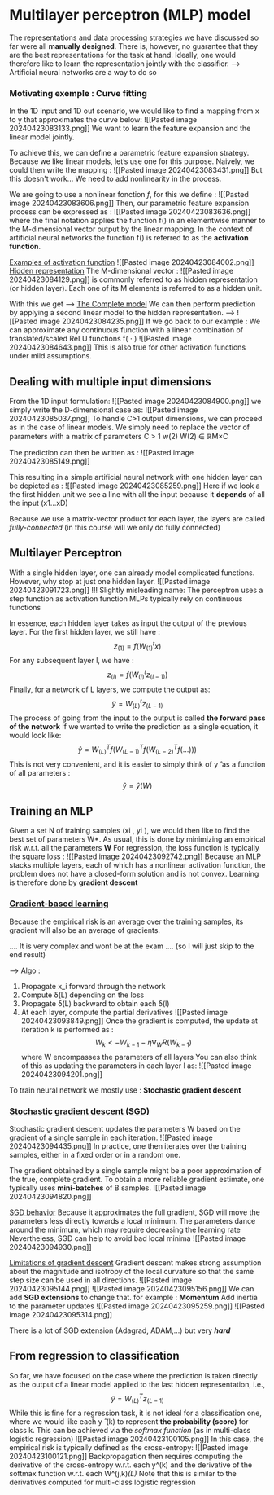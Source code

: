 # Multilayer perceptron (MLP) model

The representations and data processing strategies we have discussed so far were all **manually designed**. There is, however, no guarantee that they are the best representations for the task at hand. Ideally, one would therefore like to learn the representation jointly with the classifier.
--> Artificial neural networks are a way to do so


### Motivating exemple : Curve fitting
In the 1D input and 1D out scenario, we would like to find a mapping from x to y that approximates the curve below: 
![[Pasted image 20240423083133.png]]
We want to learn the feature expansion and the linear model jointly. 

To achieve this, we can define a parametric feature expansion strategy. 
Because we like linear models, let’s use one for this purpose. Naively, we could then write the mapping :
![[Pasted image 20240423083431.png]]
But this doesn't work... We need to add nonlinearity in the process. 

We are going to use a nonlinear fonction *f*, for this we define : 
![[Pasted image 20240423083606.png]]
Then, our parametric feature expansion process can be expressed as :
![[Pasted image 20240423083636.png]]
where the final notation applies the function f() in an elementwise manner to the M-dimensional vector output by the linear mapping. 
In the context of artificial neural networks the function f() is referred to as the **activation function**. 

<u>Examples of activation function</u>
![[Pasted image 20240423084002.png]]
<u>Hidden representation</u>
The M-dimensional vector :
![[Pasted image 20240423084129.png]]
is commonly referred to as hidden representation (or hidden layer). Each one of its M elements is referred to as a hidden unit.


With this we get -->
<u>The Complete model</u>
We can then perform prediction by applying a second linear model to the hidden representation.
-->
![[Pasted image 20240423084235.png]]
If we go back to our example : 
We can approximate any continuous function with a linear combination of translated/scaled ReLU functions f( ⋅ )
![[Pasted image 20240423084643.png]]
This is also true for other activation functions under mild assumptions. 

## Dealing with multiple input dimensions
From the 1D input formulation: 
![[Pasted image 20240423084900.png]]
we simply write the D-dimensional case as: 
![[Pasted image 20240423085037.png]]
To handle C>1 output dimensions, we can proceed as in the case of linear models. We simply need to replace the vector of parameters with a matrix of parameters C > 1 w(2) W(2) ∈ ℝM×C

The prediction can then be written as : 
![[Pasted image 20240423085149.png]]

This resulting in a simple artificial neural network with one hidden layer can be depicted as : 
![[Pasted image 20240423085259.png]]
Here if we look a the first hidden unit we see a line with all the input because it **depends** of all the input (x1...xD)

Because we use a matrix-vector product for each layer, the layers are called *fully-connected* (in this course will we only do fully connected)

## Multilayer Perceptron 
With a single hidden layer, one can already model complicated functions. However, why stop at just one hidden layer. 
![[Pasted image 20240423091723.png]]
!!! Slightly misleading name: 
	The perceptron uses a step function as activation function
	MLPs typically rely on continuous functions 

In essence, each hidden layer takes as input the output of the previous layer. For the first hidden layer, we still have : $$z_{(1)} = f(W^t_{(1)} x)$$
For any subsequent layer l, we have : $$z_{(l)} = f(W^t_{(l)} z_{(l-1)})$$
Finally, for a network of L layers, we compute the output as:  $$ŷ = W^t_{(L)} z_{(L-1)}$$
The process of going from the input to the output is called **the forward pass of the network**
If we wanted to write the prediction as a single equation, it would look like: $$ŷ = W^T_{(L)}f(W^T_{(L-1)}f(W^T_{(L-2)}f(...)))$$ This is not very convenient, and it is easier to simply think of y ̂ as a function of all parameters : $$ŷ = ŷ(W)$$
## Training an MLP
Given a set N of training samples (xi , yi ), we would then like to find the best set of parameters  W*. 
As usual, this is done by minimizing an empirical risk w.r.t. all the parameters **W**
For regression, the loss function is typically the square loss : 
![[Pasted image 20240423092742.png]]
Because an MLP stacks multiple layers, each of which has a nonlinear activation function, the problem does not have a closed-form solution and is not convex. Learning is therefore done by **gradient descent**

### <u>Gradient-based learning</u> 
Because the empirical risk is an average over the training samples, its gradient will also be an average of gradients. 

.... It is very complex and wont be at the exam .... (so I will just skip to the end result)

--> Algo : 
1. Propagate x_i forward through the network
2. Compute δ(L) depending on the loss
3. Propagate δ(L) backward to obtain each δ(l)
4. At each layer, compute the partial derivatives
![[Pasted image 20240423093849.png]]
Once the gradient is computed, the update at iteration k is performed as : $$ W_k <- W_{k-1} - η∇_W R(W_{k-1})$$
where W encompasses the parameters of all layers
You can also think of this as updating the parameters in each layer l as:
![[Pasted image 20240423094201.png]]

To train neural network we mostly use : **Stochastic gradient descent** 

### <u>Stochastic gradient descent (SGD)</u>
Stochastic gradient descent updates the parameters W based on the gradient of a single sample in each iteration. 
![[Pasted image 20240423094435.png]]
In practice, one then iterates over the training samples, either in a fixed order or in a random one. 

The gradient obtained by a single sample might be a poor approximation of the true, complete gradient. 
To obtain a more reliable gradient estimate, one typically uses **mini-batches** of B samples. 
![[Pasted image 20240423094820.png]]

<u>SGD behavior</u> 
Because it approximates the full gradient, SGD will move the parameters less directly towards a local minimum. 
	The parameters dance around the minimum, which may require decreasing the learning rate
	Nevertheless, SGD can help to avoid bad local minima
	![[Pasted image 20240423094930.png]]

<u>Limitations of gradient descent</u>
Gradient descent makes strong assumption about the magnitude and isotropy of the local curvature so that the same step size can be used in all directions. 
![[Pasted image 20240423095144.png]]
![[Pasted image 20240423095156.png]]
We can add **SGD extensions** to change that. 
for example : 
**Momentum** 
	Add inertia to the parameter updates
	![[Pasted image 20240423095259.png]]
	![[Pasted image 20240423095314.png]]

There is a lot of SGD extension (Adagrad, ADAM,...) but very ***hard*** 


## From regression to classification 
So far, we have focused on the case where the prediction is taken directly as the output of a linear model applied to the last hidden representation, i.e., $$ŷ =  W^T_{(L)}z_{(L-1)}$$
While this is fine for a regression task, it is not ideal for a classification one, where we would like each  y ̂ (k) to represent **the probability (score)** for class k. This can be achieved via the *softmax function* (as in multi-class logistic regression)
![[Pasted image 20240423100105.png]]
In this case, the empirical risk is typically defined as the cross-entropy: 
![[Pasted image 20240423100121.png]]
Backpropagation then requires computing the derivative of the cross-entropy w.r.t. each y^(k) and the derivative of the softmax function w.r.t. each W^(j,k)_(L)_
	Note that this is similar to the derivatives computed for multi-class logistic regression
